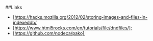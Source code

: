 ##Links
- [https://hacks.mozilla.org/2012/02/storing-images-and-files-in-indexeddb/
- [https://www.html5rocks.com/en/tutorials/file/dndfiles/];
- [https://github.com/nodeca/pako];